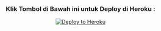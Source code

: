 <h3 align="center">Klik Tombol di Bawah ini untuk Deploy di Heroku :</h3>
<p align="center"><a href="heroku.com/deploy?template=https://github.com/IndomieGorengSatu/tanpa-sql"><img src="https://www.herokucdn.com/deploy/button.png" alt="Deploy to Heroku" target="_blank""/</a>  

